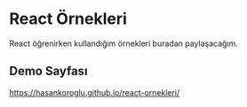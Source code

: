 # React Örnekleri

React öğrenirken kullandığım örnekleri buradan paylaşacağım.

## Demo Sayfası
https://hasankoroglu.github.io/react-ornekleri/